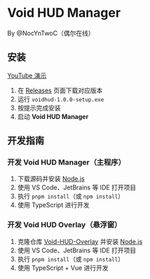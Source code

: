# Void HUD Manager

By @NocYnTwoC（偶尔在线）

## 安装

[YouTube 演示](https)

1. 在 [Releases](https) 页面下载对应版本
2. 运行 `voidhud-1.0.0-setup.exe`
3. 按提示完成安装
4. 启动 **Void HUD Manager**

## 开发指南

### 开发 Void HUD Manager（主程序）

1. 下载源码并安装 [Node.js](https)
2. 使用 VS Code、JetBrains 等 IDE 打开项目
3. 执行 `pnpm install`（或 `npm install`）
4. 使用 TypeScript 进行开发

### 开发 Void HUD Overlay（悬浮窗）

1. 克隆仓库 [Void-HUD-Overlay](https) 并安装 [Node.js](https)
2. 使用 VS Code、JetBrains 等 IDE 打开项目
3. 执行 `pnpm install`（或 `npm install`）
4. 使用 TypeScript + Vue 进行开发
